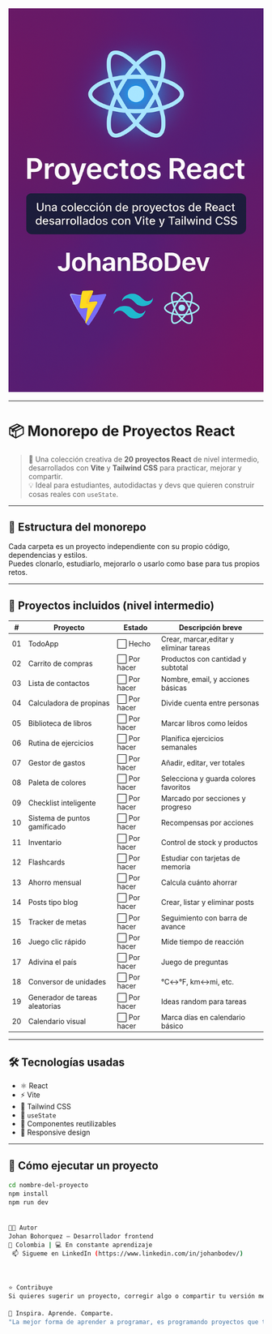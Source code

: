 <div align="center">
  <img src="./img.png" alt="Proyectos React" style="max-width: 100%;" />
</div>

---

# 📦 Monorepo de Proyectos React

> 🎯 Una colección creativa de **20 proyectos React** de nivel intermedio, desarrollados con **Vite** y **Tailwind CSS** para practicar, mejorar y compartir.  
> 💡 Ideal para estudiantes, autodidactas y devs que quieren construir cosas reales con `useState`.

---

## 🧩 Estructura del monorepo

Cada carpeta es un proyecto independiente con su propio código, dependencias y estilos.  
Puedes clonarlo, estudiarlo, mejorarlo o usarlo como base para tus propios retos.

---

## 🚀 Proyectos incluidos (nivel intermedio)

| #  | Proyecto                          | Estado       | Descripción breve                            |
|----|-----------------------------------|--------------|----------------------------------------------|
| 01 | TodoApp                           | ⬜ Hecho     | Crear, marcar,editar y eliminar tareas       |
| 02 | Carrito de compras                | ⬜ Por hacer | Productos con cantidad y subtotal            |
| 03 | Lista de contactos                | ⬜ Por hacer | Nombre, email, y acciones básicas            |
| 04 | Calculadora de propinas           | ⬜ Por hacer | Divide cuenta entre personas                 |
| 05 | Biblioteca de libros              | ⬜ Por hacer | Marcar libros como leídos                    |
| 06 | Rutina de ejercicios              | ⬜ Por hacer | Planifica ejercicios semanales               |
| 07 |  Gestor de gastos                 | ⬜ Por hacer | Añadir, editar, ver totales                  |
| 08 | Paleta de colores                 | ⬜ Por hacer | Selecciona y guarda colores favoritos        |
| 09 | Checklist inteligente             | ⬜ Por hacer | Marcado por secciones y progreso             |
| 10 | Sistema de puntos gamificado      | ⬜ Por hacer | Recompensas por acciones                     |
| 11 | Inventario                        | ⬜ Por hacer | Control de stock y productos                 |
| 12 | Flashcards                        | ⬜ Por hacer | Estudiar con tarjetas de memoria             |
| 13 | Ahorro mensual                    | ⬜ Por hacer | Calcula cuánto ahorrar                       |
| 14 | Posts tipo blog                   | ⬜ Por hacer | Crear, listar y eliminar posts               |
| 15 | Tracker de metas                  | ⬜ Por hacer | Seguimiento con barra de avance              |
| 16 | Juego clic rápido                 | ⬜ Por hacer | Mide tiempo de reacción                      |
| 17 | Adivina el país                   | ⬜ Por hacer | Juego de preguntas                           |
| 18 | Conversor de unidades             | ⬜ Por hacer | °C↔°F, km↔mi, etc.                           |
| 19 | Generador de tareas aleatorias    | ⬜ Por hacer | Ideas random para tareas                     |
| 20 | Calendario visual                 | ⬜ Por hacer | Marca días en calendario básico              |

---

## 🛠 Tecnologías usadas

- ⚛️ React
- ⚡ Vite
- 🎨 Tailwind CSS
- 💾 `useState` 
- 🧩 Componentes reutilizables
- 📱 Responsive design

---

## 📌 Cómo ejecutar un proyecto

```bash
cd nombre-del-proyecto
npm install
npm run dev


🧑‍💻 Autor
Johan Bohorquez – Desarrollador frontend 
📍 Colombia | 💻 En constante aprendizaje
 📫 Sigueme en LinkedIn (https://www.linkedin.com/in/johanbodev/)



⭐ Contribuye
Si quieres sugerir un proyecto, corregir algo o compartir tu versión mejorada, ¡abre un issue o un PR!

🧠 Inspira. Aprende. Comparte.
"La mejor forma de aprender a programar, es programando proyectos que te reten cada día."
